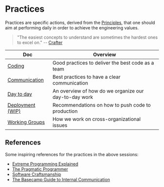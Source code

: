 # Practices

Practices are specific actions,
derived from the [Principles](/principles/README.md),
that one should aim at performing daily
in order to achieve the engineering values.

> "The easiest concepts to understand 
>  are sometimes the hardest ones to excel on." -- [Crafter](http://wordnetweb.princeton.edu/perl/webwn?s=crafter)

<!-- prettier-ignore-start -->
<!-- start_toc -->
| Doc | Overview |
|--|--|
| [Coding](/practices/coding.md#readme) | Good practices to deliver the best code as a team |
| [Communication](/practices/communication.md#readme) | Best practices to have a clear communication |
| [Day to day](/practices/day-to-day.md#readme) | An overview of how do we organize our day-to-day work |
| [Deployment (WIP)](/practices/deployment.md#readme) | Recommendations on how to push code to production |
| [Working Groups](/practices/working-groups.md#readme) | How we work on cross-organizational issues |
<!-- end_toc -->
<!-- prettier-ignore-end -->

## References
Some inspiring references for the practices in the above sessions:
- [Extreme Programming Explained](https://books.google.com.br/books/about/Extreme_Programming_Explained.html)
- [The Pragmatic Programmer](https://www.google.com/books/edition/The_Pragmatic_Programmer/5wBQEp6ruIAC)
- [Software Craftsmanship](https://www.amazon.com.br/Software-Craftsmanship-Imperative-Pete-McBreen/dp/0201733862)
- [The Basecamp Guide to Internal Communication](https://basecamp.com/guides/how-we-communicate)
<!-- prettier-ignore-start -->
<!-- start_toc -->

